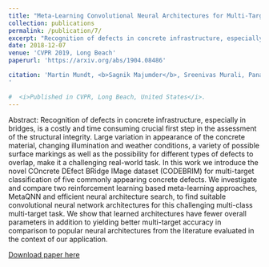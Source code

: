 ```yaml
---
title: "Meta-Learning Convolutional Neural Architectures for Multi-Target Concrete Defect Classification With the COncrete DEfect BRidge IMage Dataset"
collection: publications
permalink: /publication/7/
excerpt: "Recognition of defects in concrete infrastructure, especially in bridges, is a costly and time consuming crucial first step in the assessment of the structural integrity. Large variation in appearance of the concrete material, changing illumination and weather conditions, a variety of possible surface markings as well as the possibility for different types of defects to overlap, make it a challenging real-world task. In this work we introduce the novel COncrete DEfect BRidge IMage dataset (CODEBRIM) for multi-target classification of five commonly appearing concrete defects. We investigate and compare two reinforcement learning based meta-learning approaches, MetaQNN and efficient neural architecture search, to find suitable convolutional neural network architectures for this challenging multi-class multi-target task. We show that learned architectures have fewer overall parameters in addition to yielding better multi-target accuracy in comparison to popular neural architectures from the literature evaluated in the context of our application."
date: 2018-12-07
venue: 'CVPR 2019, Long Beach'
paperurl: 'https://arxiv.org/abs/1904.08486'

citation: 'Martin Mundt, <b>Sagnik Majumder</b>, Sreenivas Murali, Panagiotis Panetsos, Visvanathan Ramesh, &quot;Meta-Learning Convolutional Neural Architectures for Multi-Target Concrete Defect Classification With the COncrete DEfect BRidge IMage Dataset&quot; In: International Conference on Computer Vision and Pattern Recognition (CVPR) 2019.
'

#  <i>Published in CVPR, Long Beach, United States</i>.
---
```

Abstract: Recognition of defects in concrete infrastructure, especially in bridges, is a costly and time consuming crucial first step in the assessment of the structural integrity. Large variation in appearance of the concrete material, changing illumination and weather conditions, a variety of possible surface markings as well as the possibility for different types of defects to overlap, make it a challenging real-world task. In this work we introduce the novel COncrete DEfect BRidge IMage dataset (CODEBRIM) for multi-target classification of five commonly appearing concrete defects. We investigate and compare two reinforcement learning based meta-learning approaches, MetaQNN and efficient neural architecture search, to find suitable convolutional neural network architectures for this challenging multi-class multi-target task. We show that learned architectures have fewer overall parameters in addition to yielding better multi-target accuracy in comparison to popular neural architectures from the literature evaluated in the context of our application.

[Download paper here](https://arxiv.org/pdf/1904.08486.pdf)